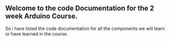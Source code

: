 ## Welcome to the code Documentation for the 2 week Arduino Course. 

So i have listed the code documentation for all the components we will learn or have learned in the course.





